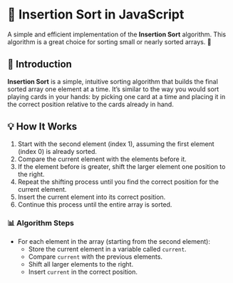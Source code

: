 # 📜 Insertion Sort in JavaScript

A simple and efficient implementation of the **Insertion Sort** algorithm. This algorithm is a great choice for sorting small or nearly sorted arrays. 🚀


## 📖 Introduction
**Insertion Sort** is a simple, intuitive sorting algorithm that builds the final sorted array one element at a time. It’s similar to the way you would sort playing cards in your hands: by picking one card at a time and placing it in the correct position relative to the cards already in hand.

## 💡 How It Works
1. Start with the second element (index 1), assuming the first element (index 0) is already sorted.
2. Compare the current element with the elements before it.
3. If the element before is greater, shift the larger element one position to the right.
4. Repeat the shifting process until you find the correct position for the current element.
5. Insert the current element into its correct position.
6. Continue this process until the entire array is sorted.

### 📊 Algorithm Steps
- For each element in the array (starting from the second element):
  - Store the current element in a variable called `current`.
  - Compare `current` with the previous elements.
  - Shift all larger elements to the right.
  - Insert `current` in the correct position.
  
